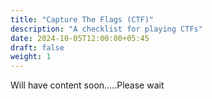 ```yaml
---
title: "Capture The Flags (CTF)"
description: "A checklist for playing CTFs"
date: 2024-10-05T12:00:00+05:45
draft: false
weight: 1
---
```



Will have content soon.....Please wait

